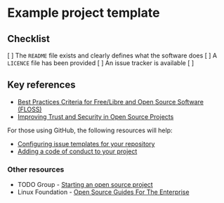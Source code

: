 # Example project template

## Checklist

[ ] The `README` file exists and clearly defines what the software does
[ ] A `LICENCE` file has been provided
[ ] An issue tracker is available
[ ] 

## Key references

* [Best Practices Criteria for Free/Libre and Open Source Software (FLOSS)](https://github.com/coreinfrastructure/best-practices-badge/blob/master/doc/criteria.md)
* [Improving Trust and Security in Open Source Projects](https://www.linuxfoundation.org/publications/2020/02/improving-trust-and-security-in-open-source-projects/)

For those using GitHub, the following resources will help:

- [Configuring issue templates for your repository](https://help.github.com/en/github/building-a-strong-community/configuring-issue-templates-for-your-repository)
- [Adding a code of conduct to your project](https://help.github.com/en/github/building-a-strong-community/adding-a-code-of-conduct-to-your-project)

### Other resources

* TODO Group - [Starting an open source project](https://todogroup.org/guides/starting/)
* Linux Foundation - [Open Source Guides For The Enterprise](https://www.linuxfoundation.org/resources/open-source-guides/)

